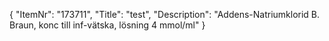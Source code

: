 {
  "ItemNr": "173711",
  "Title": "test",
  "Description": "Addens-Natriumklorid B. Braun, konc till inf-vätska, lösning 4 mmol/ml"
}
